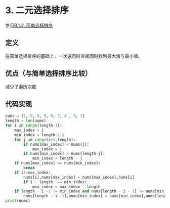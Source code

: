 # 3. 二元选择排序

参见[B.1.2. 简单选择排序](https://python3.ac.cn/b.-suan-fa/1.-pai-xu/2.-jian-dan-xuan-ze-pai-xu)

## 定义

在简单选择排序的基础上，一次遍历时直接同时找到最大值与最小值。

## 优点（与简单选择排序比较）

减少了遍历次数

## 代码实现

```python
nums = [1, 9, 8, 5, 6, 7, 4 , 3, 2]
length = len(nums)
for i in range(length-1):
    max_index = i
    min_index = length-1-i
    for j in range(i+1,length):
        if nums[max_index] < nums[j]:
            max_index = j
        if nums[min_index] > nums[length-j]:
            min_index = length - j
    if nums[max_index] == nums[min_index]:
        break
    if i!=max_index:
        nums[i],nums[max_index] = nums[max_index],nums[i]
        if i - length  == min_index:
            min_index = max_index - length
    if length - i -1 != min_index and nums[length - i - 1] != nums[min_index]: 
        nums[length - i -1],nums[min_index] = nums[min_index],nums[length - i - 1]
print(nums)
```





